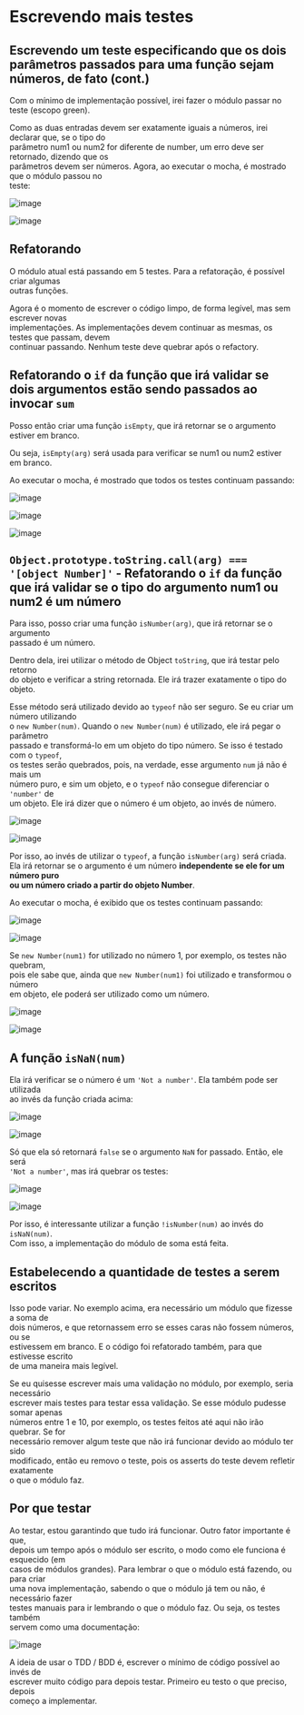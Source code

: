 # Escrevendo mais testes 

## Escrevendo um teste especificando que os dois parâmetros passados para uma função sejam números, de fato (cont.) 
Com o mínimo de implementação possível, irei fazer o módulo passar no teste (escopo green).  

Como as duas entradas devem ser exatamente iguais a números, irei declarar que, se o tipo do  
parâmetro num1 ou num2 for diferente de number, um erro deve ser retornado, dizendo que os  
parâmetros devem ser números. Agora, ao executar o mocha, é mostrado que o módulo passou no  
teste:  

![image](https://user-images.githubusercontent.com/29297788/33516938-09464d5e-d762-11e7-9a23-f00dde33367c.png)

![image](https://user-images.githubusercontent.com/29297788/33516943-123d9f70-d762-11e7-887c-aa98a43afb5f.png)

## Refatorando 
O módulo atual está passando em 5 testes. Para a refatoração, é possível criar algumas  
outras funções.  

Agora é o momento de escrever o código limpo, de forma legível, mas sem escrever novas  
implementações. As implementações devem continuar as mesmas, os testes que passam, devem  
continuar passando. Nenhum teste deve quebrar após o refactory.  

## Refatorando o `if` da função que irá validar se dois argumentos estão sendo passados ao invocar `sum` 
Posso então criar uma função `isEmpty`, que irá retornar se o argumento estiver em branco.  

Ou seja, `isEmpty(arg)` será usada para verificar se num1 ou num2 estiver em branco.  

Ao executar o mocha, é mostrado que todos os testes continuam passando:  

![image](https://user-images.githubusercontent.com/29297788/33516990-dfafc406-d762-11e7-96aa-e1caf721a19e.png)

![image](https://user-images.githubusercontent.com/29297788/33517000-108cf9fe-d763-11e7-8ae3-e23923d0423c.png)

![image](https://user-images.githubusercontent.com/29297788/33517009-3c4e7522-d763-11e7-80b9-8673cc4353c2.png)

## `Object.prototype.toString.call(arg) === '[object Number]'` - Refatorando o `if` da função que irá validar se o tipo do argumento num1 ou num2 é um número  
Para isso, posso criar uma função `isNumber(arg)`, que irá retornar se o argumento  
passado é um número.  

Dentro dela, irei utilizar o método de Object `toString`, que irá testar pelo retorno  
do objeto e verificar a string retornada. Ele irá trazer exatamente o tipo do objeto.  

Esse método será utilizado devido ao `typeof` não ser seguro. Se eu criar um número utilizando  
o `new Number(num)`. Quando o `new Number(num)` é utilizado, ele irá pegar o parâmetro  
passado e transformá-lo em um objeto do tipo número. Se isso é testado com o `typeof`,  
os testes serão quebrados, pois, na verdade, esse argumento `num` já não é mais um  
número puro, e sim um objeto, e o `typeof` não consegue diferenciar o `'number'` de  
um objeto. Ele irá dizer que o número é um objeto, ao invés de número.  

![image](https://user-images.githubusercontent.com/29297788/33517079-be85c800-d764-11e7-8111-b628bf8f0ed1.png)

![image](https://user-images.githubusercontent.com/29297788/33517116-38e16d16-d765-11e7-9c0f-11511af65141.png)

Por isso, ao invés de utilizar o `typeof`, a função `isNumber(arg)` será criada.  
Ela irá retornar se o argumento é um número **independente se ele for um número puro  
ou um número criado a partir do objeto Number**.  

Ao executar o mocha, é exibido que os testes continuam passando:  

![image](https://user-images.githubusercontent.com/29297788/33517160-38baa932-d766-11e7-8ba2-569f81a30666.png)

![image](https://user-images.githubusercontent.com/29297788/33517164-4850dcc2-d766-11e7-9810-482853b13701.png)

Se `new Number(num1)` for utilizado no número 1, por exemplo, os testes não quebram,  
pois ele sabe que, ainda que `new Number(num1)` foi utilizado e transformou o número  
em objeto, ele poderá ser utilizado como um número.  

![image](https://user-images.githubusercontent.com/29297788/33517174-784660fa-d766-11e7-8d5a-974d84790801.png)

![image](https://user-images.githubusercontent.com/29297788/33517181-910a6762-d766-11e7-8ee7-27729357c732.png)

## A função `isNaN(num)` 
Ela irá verificar se o número é um `'Not a number'`. Ela também pode ser utilizada  
ao invés da função criada acima: 

![image](https://user-images.githubusercontent.com/29297788/33517211-f9e179a6-d766-11e7-935a-1d60a0c89f54.png)

![image](https://user-images.githubusercontent.com/29297788/33517222-433b3b28-d767-11e7-982b-c5dc34a0f847.png)

Só que ela só retornará `false` se o argumento `NaN` for passado. Então, ele será  
`'Not a number'`, mas irá quebrar os testes:  

![image](https://user-images.githubusercontent.com/29297788/33517227-568faa4c-d767-11e7-89e4-7261c70fcc7c.png)

![image](https://user-images.githubusercontent.com/29297788/33517236-7a20899a-d767-11e7-8141-b201d12594b7.png)

Por isso, é interessante utilizar a função `!isNumber(num)` ao invés do `isNaN(num)`.  
Com isso, a implementação do módulo de soma está feita.  

## Estabelecendo a quantidade de testes a serem escritos  
Isso pode variar. No exemplo acima, era necessário um módulo que fizesse a soma de  
dois números, e que retornassem erro se esses caras não fossem números, ou se  
estivessem em branco. E o código foi refatorado também, para que estivesse escrito  
de uma maneira mais legível.  

Se eu quisesse escrever mais uma validação no módulo, por exemplo, seria necessário  
escrever mais testes para testar essa validação. Se esse módulo pudesse somar apenas  
números entre 1 e 10, por exemplo, os testes feitos até aqui não irão quebrar. Se for  
necessário remover algum teste que não irá funcionar devido ao módulo ter sido  
modificado, então eu removo o teste, pois os asserts do teste devem refletir exatamente  
o que o módulo faz.  

## Por que testar 
Ao testar, estou garantindo que tudo irá funcionar. Outro fator importante é que,  
depois um tempo após o módulo ser escrito, o modo como ele funciona é esquecido (em  
casos de módulos grandes). Para lembrar o que o módulo está fazendo, ou para criar  
uma nova implementação, sabendo o que o módulo já tem ou não, é necessário fazer  
testes manuais para ir lembrando o que o módulo faz. Ou seja, os testes também  
servem como uma documentação:  

![image](https://user-images.githubusercontent.com/29297788/33517321-75232b9e-d769-11e7-828a-b4d7b847cf82.png)

A ideia de usar o TDD / BDD é, escrever o mínimo de código possível ao invés de  
escrever muito código para depois testar. Primeiro eu testo o que preciso, depois  
começo a implementar. 
